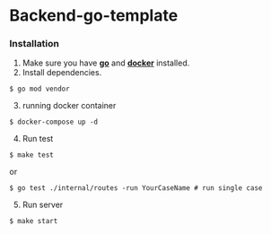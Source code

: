 # Backend-go-template

### Installation

1. Make sure you have [**go**](https://golang.org/doc/install) and [**docker**](https://www.docker.com/products/docker-desktop) installed.
2. Install dependencies.

```
$ go mod vendor
```

3. running docker container

```
$ docker-compose up -d
```

4. Run test

```
$ make test
```

or

```
$ go test ./internal/routes -run YourCaseName # run single case
```

5. Run server

```
$ make start
```
